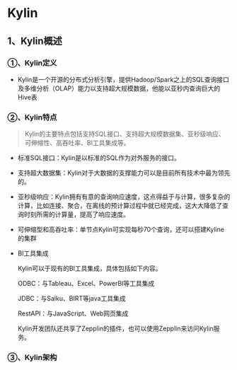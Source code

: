 # Kylin

## 1、Kylin概述

### ①、Kylin定义

* Kylin是一个开源的分布式分析引擎，提供Hadoop/Spark之上的SQL查询接口及多维分析（OLAP）能力以支持超大规模数据，他能以亚秒内查询巨大的Hive表

### ②、Kylin特点

> Kylin的主要特点包括支持SQL接口、支持超大规模数据集、亚秒级响应、可伸缩性、高吞吐率、BI工具集成等。

* 标准SQL接口：Kylin是以标准的SQL作为对外服务的接口。

* 支持超大数据集：Kylin对于大数据的支撑能力可以是目前所有技术中最为领先的。

* 亚秒级响应：Kylin拥有有意的查询响应速度，这点得益于与计算，很多复杂的计算，比如连接、聚合，在离线的预计算过程中就已经完成，这大大降低了查询时刻所需的计算量，提高了响应速度。

* 可伸缩型和高吞吐率：单节点Kylin可实现每秒70个查询，还可以搭建Kyline的集群

* BI工具集成

  Kylin可以于现有的BI工具集成，具体包括如下内容。

  ODBC：与Tableau、Excel、PowerBI等工具集成

  JDBC：与Saiku、BIRT等java工具集成

  RestAPI：与JavaScript、Web网页集成

  Kylin开发团队还共享了Zepplin的插件，也可以使用Zepplin来访问Kylin服务。

### ③、Kylin架构

